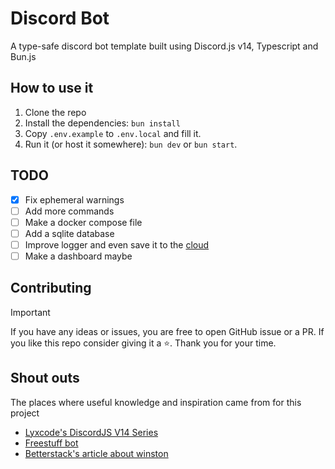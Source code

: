 # Discord Bot

A type-safe discord bot template built using Discord.js v14, Typescript and Bun.js

## How to use it

1. Clone the repo
2. Install the dependencies: `bun install`
3. Copy `.env.example` to `.env.local` and fill it.
4. Run it (or host it somewhere): `bun dev` or `bun start`.

## TODO

- [x] Fix ephemeral warnings
- [ ] Add more commands
- [ ] Make a docker compose file
- [ ] Add a sqlite database
- [ ] Improve logger and even save it to the [cloud](https://betterstack.com/telemetry)
- [ ] Make a dashboard maybe

## Contributing

> [!IMPORTANT]
> If you have any ideas or issues, you are free to open GitHub issue or a PR.
> If you like this repo consider giving it a ⭐. Thank you for your time.

## Shout outs

The places where useful knowledge and inspiration came from for this project

- [Lyxcode's DiscordJS V14 Series](https://www.youtube.com/playlist?list=PLQfxpktrTzhJ4WmZDOTIee3JPVq16DZkX)
- [Freestuff bot](https://freestuffbot.xyz/)
- [Betterstack's article about winston](https://betterstack.com/community/guides/logging/how-to-install-setup-and-use-winston-and-morgan-to-log-node-js-applications/)
